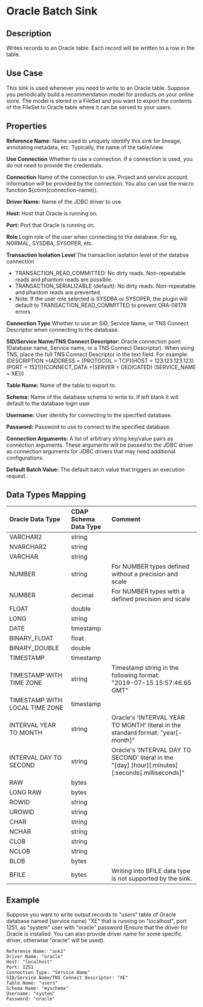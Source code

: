 # Oracle Batch Sink


Description
-----------
Writes records to an Oracle table. Each record will be written to a row in the table.


Use Case
--------
This sink is used whenever you need to write to an Oracle table.
Suppose you periodically build a recommendation model for products on your online store.
The model is stored in a FileSet and you want to export the contents
of the FileSet to Oracle table where it can be served to your users.

Properties
----------
**Reference Name:** Name used to uniquely identify this sink for lineage, annotating metadata, etc.
Typically, the name of the table/view.

**Use Connection** Whether to use a connection. If a connection is used, you do not need to provide the credentials.

**Connection** Name of the connection to use. Project and service account information will be provided by the connection.
You also can use the macro function ${conn(connection-name)}.

**Driver Name:** Name of the JDBC driver to use.

**Host:** Host that Oracle is running on.

**Port:** Port that Oracle is running on.

**Role** Login role of the user when connecting to the database. For eg, NORMAL, SYSDBA, SYSOPER, etc.

**Transaction Isolation Level** The transaction isolation level of the databse connection
- TRANSACTION_READ_COMMITTED: No dirty reads. Non-repeatable reads and phantom reads are possible.
- TRANSACTION_SERIALIZABLE (default): No dirty reads. Non-repeatable and phantom reads are prevented.
- Note: If the user role selected is SYSDBA or SYSOPER, the plugin will default to TRANSACTION_READ_COMMITTED to prevent ORA-08178 errors

**Connection Type** Whether to use an SID, Service Name, or TNS Connect Descriptor when connecting to the database.

**SID/Service Name/TNS Connect Descriptor:** Oracle connection point (Database name, Service name, or a TNS Connect Descriptor). When using TNS, place
the full TNS Connect Descriptor in the text field. For example:
(DESCRIPTION =(ADDRESS = (PROTOCOL = TCP)(HOST = 123.123.123.123)(PORT = 1521))(CONNECT_DATA =(SERVER = DEDICATED)
(SERVICE_NAME = XE)))

**Table Name:** Name of the table to export to.

**Schema:** Name of the database schema to write to. If left blank it will default to the database login user

**Username:** User identity for connecting to the specified database.

**Password:** Password to use to connect to the specified database.

**Connection Arguments:** A list of arbitrary string key/value pairs as connection arguments. These arguments
will be passed to the JDBC driver as connection arguments for JDBC drivers that may need additional configurations.

**Default Batch Value:** The default batch value that triggers an execution request.


Data Types Mapping
----------

| **Oracle Data Type**           | **CDAP Schema Data Type** | **Comment**                                                                                           |
|:-------------------------------|:-------------------------|:------------------------------------------------------------------------------------------------------|
| VARCHAR2                       | string                   |                                                                                                       |
| NVARCHAR2                      | string                   |                                                                                                       |
| VARCHAR                        | string                   |                                                                                                       |
| NUMBER                         | string                   | For NUMBER types defined without a precision and scale                                                |
| NUMBER                         | decimal                  | For NUMBER types with a defined precision and scale                                                   |
| FLOAT                          | double                   |                                                                                                       |
| LONG                           | string                   |                                                                                                       |
| DATE                           | timestamp                |                                                                                                       |
| BINARY_FLOAT                   | float                    |                                                                                                       |
| BINARY_DOUBLE                  | double                   |                                                                                                       |
| TIMESTAMP                      | timestamp                |                                                                                                       |
| TIMESTAMP WITH TIME ZONE       | string                   | Timestamp string in the following format:<br/>"2019-07-15 15:57:46.65 GMT"                            |
| TIMESTAMP WITH LOCAL TIME ZONE | timestamp                |                                                                                                       |
| INTERVAL YEAR TO MONTH         | string                   | Oracle's 'INTERVAL YEAR TO MONTH' literal in the<br/>standard format: "year[-month]"                  |
| INTERVAL DAY TO SECOND         | string                   | Oracle's 'INTERVAL DAY TO SECOND' literal in the<br/>"[day] [hour][:minutes][:seconds[.milliseconds]" |
| RAW                            | bytes                    |                                                                                                       |
| LONG RAW                       | bytes                    |                                                                                                       |
| ROWID                          | string                   |                                                                                                       |
| UROWID                         | string                   |                                                                                                       |
| CHAR                           | string                   |                                                                                                       |
| NCHAR                          | string                   |                                                                                                       |
| CLOB                           | string                   |                                                                                                       |
| NCLOB                          | string                   |                                                                                                       |
| BLOB                           | bytes                    |                                                                                                       |
| BFILE                          | bytes                    | Writing into BFILE data type is not supported by the sink.                                            |

Example
-------
Suppose you want to write output records to "users" table of Oracle database named (service name) "XE" that is running on "localhost", 
port 1251, as "system" user with "oracle" password (Ensure that the driver for Oracle is installed. You can also provide 
driver name for some specific driver, otherwise "oracle" will be used). 

```
Reference Name: "snk1"
Driver Name: "oracle"
Host: "localhost"
Port: 1251
Connection Type: "Service Name"
SID/Service Name/TNS Connect Descriptor: "XE"
Table Name: "users"
Schema Name: "myschema"
Username: "system"
Password: "oracle"
```
